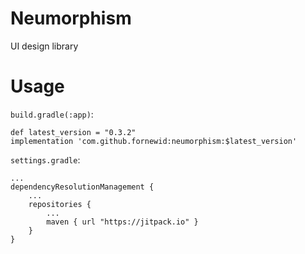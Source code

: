 # Neumorphism
UI design library

# Usage
`build.gradle(:app)`:

    def latest_version = "0.3.2"
    implementation 'com.github.fornewid:neumorphism:$latest_version'
    
`settings.gradle`:
    
    ...
    dependencyResolutionManagement {
        ...
        repositories {
            ...
            maven { url "https://jitpack.io" }
        }
    }
